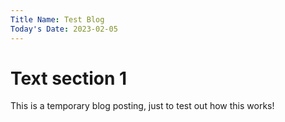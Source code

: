 ```yaml
---
Title Name: Test Blog
Today's Date: 2023-02-05
---
```

# Text section 1
This is a temporary blog posting, just to test out how this works!
